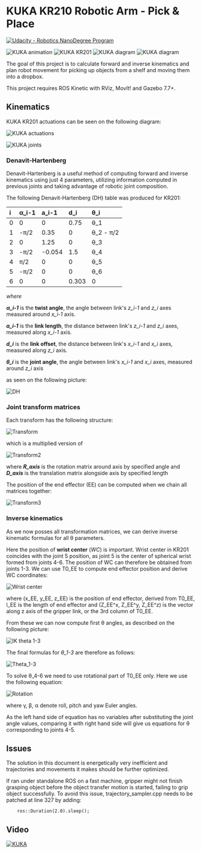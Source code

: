 # KUKA KR210 Robotic Arm - Pick & Place
[![Udacity - Robotics NanoDegree Program](https://s3-us-west-1.amazonaws.com/udacity-robotics/Extra+Images/RoboND_flag.png)](https://www.udacity.com/robotics)

![KUKA animation](images/kuka_animation.gif)
![KUKA KR201](images/kuka_kr201.jpeg)
![KUKA diagram](images/kuka_diagram_1.jpg)
![KUKA diagram](images/kuka_diagram_2.jpg)

The goal of this project is to calculate forward and inverse kinematics and plan robot movement for picking up objects from a shelf
and moving them into a dropbox.

This project requires ROS Kinetic with RViz, MovIt! and Gazebo 7.7+.



## Kinematics
KUKA KR201 actuations can be seen on the following diagram:

![KUKA actuations](images/kuka_actuations.png)

![KUKA joints](images/KR201_joints.png)

### Denavit-Hartenberg

Denavit-Hartenberg is a useful method of computing forward and inverse kinematics using just 4 parameters, utilizing 
information computed in previous joints and taking advantage of robotic joint composition.

The following Denavit-Hartenberg (DH) table was produced for KR201:

| i | &alpha;_i-1 | a_i-1 | d_i | &theta;_i 
| :-------- | :-------- | :-------- | :-------- | :-------- 
| 0 | 0 | 0| 0.75 | &theta;_1 
| 1 | -&pi;/2 | 0.35 | 0 | &theta;_2 - &pi;/2 
| 2 | 0 | 1.25 | 0 | &theta;_3 
| 3 | -&pi;/2 | -0.054 | 1.5 | &theta;_4 
| 4 | &pi;/2 | 0 | 0 | &theta;_5 
| 5 | -&pi;/2 | 0 | 0 | &theta;_6 
| 6 | 0 | 0 | 0.303 | 0  
    
*where*

***&alpha;_i-1*** is the **twist angle**, the angle between link's *z_i-1* and *z_i* axes measured around *x_i-1* axis.

***a_i-1*** is the **link length**, the distance between link's *z_i-1* and *z_i* axes, measured along *x_i-1* axis.

***d_i*** is the **link offset**, the distance between link's *x_i-1* and *x_i* axes, measured along *z_i* axis.

***&theta;_i*** is the **joint angle**, the angle between link's *x_i-1* and *x_i* axes, measured around *z_i* axis 

    
as seen on the following picture:

![DH](images/DH_description.png)    
    
### Joint transform matrices

Each transform has the following structure:

![Transform](images/transforms.png)

which is a multiplied version of 

![Transform2](images/transforms2.png)

where ***R_axis*** is the rotation matrix around axis by specified angle and ***D_axis*** is the translation matrix 
alongside axis by specified length

The position of the end effector (EE) can be computed when we chain all matrices together:

![Transform3](images/transforms3.png)

### Inverse kinematics

As we now posses all transformation matrices, we can derive inverse kinematic formulas for all &theta; parameters.

Here the position of **wrist center** (*WC*) is important. Wrist center in KR201 coincides with the joint 5 position, 
as joint 5 is the center of spherical wrist formed from joints 4-6. The position of WC can therefore be obtained from
joints 1-3. We can use T0_EE to compute end effector position and derive WC coordinates:

![Wrist center](images/wrist_center.png)

where (x_EE, y_EE, z_EE) is the position of end effector, derived from T0_EE, l_EE is the length of end effector and
(Z_EE^x, Z_EE^y, Z_EE^z) is the vector along z axis of the gripper link, or the 3rd column of T0_EE. 
 
From these we can now compute first &theta; angles, as described on the following picture:

![IK theta 1-3](images/inverse_kinematics_theta_1-3.png)

The final formulas for *&theta;_1-3* are therefore as follows:

![Theta_1-3](images/theta_1-3.png)

To solve &theta;_4-6 we need to use rotational part of T0_EE only. Here we use the following equation:

![Rotation](images/rotation_submatrices.png)

where &gamma;, &beta;, &alpha; denote roll, pitch and yaw Euler angles.

As the left hand side of equation has no variables after substituting the joint angle values, comparing it with right 
hand side will give us equations for &theta; corresponding to joints 4-5.

## Issues

The solution in this document is energetically very inefficient and trajectories and movements it makes should
be further optimized.

If ran under standalone ROS on a fast machine, gripper might not finish grasping object before the object transfer
motion is started, failing to grip object successfully. To avoid this issue, trajectory_sampler.cpp needs to be patched
at line 327 by adding:

        ros::Duration(2.0).sleep();

## Video
[![KUKA](images/kuka_video_snapshot.JPG)](https://raw.githubusercontent.com/squared9/Robotics/master/Robotic_Arm-Pick_and_Place-Kinematics/video/kuka.mp4)
